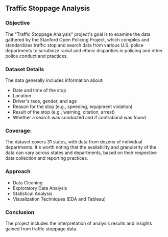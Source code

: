 ## Traffic Stoppage Analysis
### Objective

The "Traffic Stoppage Analysis" project's goal is to examine the data gathered by the Stanford Open Policing Project, which compiles and standardizes traffic stop and search data from various U.S. police departments to scrutinize racial and ethnic disparities in policing and other police conduct and practices.

### Dataset Details
The data generally includes information about:
- Date and time of the stop
- Location
- Driver's race, gender, and age
- Reason for the stop (e.g., speeding, equipment violation)
- Result of the stop (e.g., warning, citation, arrest)
- Whether a search was conducted and if contraband was found

### Coverage:
The dataset covers 31 states, with data from dozens of individual departments. It's worth noting that the availability and granularity of the data can vary across states and departments, based on their respective data collection and reporting practices.

### Approach
- Data Cleaning
- Exploratory Data Analysis
- Statistical Analysis
- Visualization Techniques (EDA and Tableau)

### Conclusion
The project includes the interpretation of analysis results and insights gained from traffic stoppage data.

